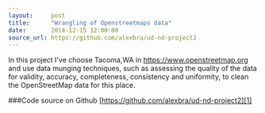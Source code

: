 ```yaml
---
layout:     post
title:      "Wrangling of Openstreetmaps data"
date:       2014-12-15 12:00:00
source_url: https://github.com/alexbra/ud-nd-project2
---
```

In this project I've choose Tacoma,WA in https://www.openstreetmap.org and use data munging techniques, such as assessing the quality of the data for validity, accuracy, completeness, consistency and uniformity, to clean the OpenStreetMap data for this place.
<!--more-->
###Code source on Github 
[https://github.com/alexbra/ud-nd-project2][1]

[1]:[https://github.com/alexbra/ud-nd-project2]